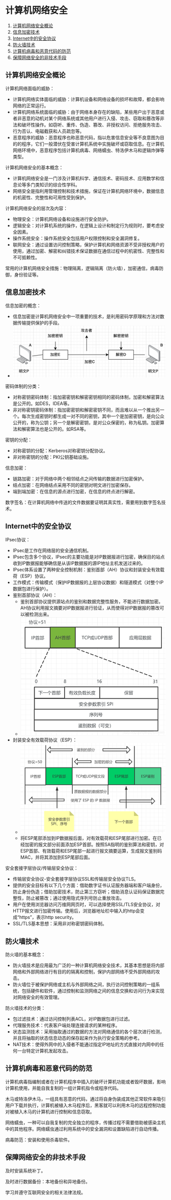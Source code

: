 # 计算机网络安全

1.  [计算机网络安全概论](#计算机网络安全概论)
2.  [信息加密技术](#信息加密技术)
3.  [Internet中的安全协议](#internet中的安全协议)
4.  [防火墙技术](#防火墙技术)
5.  [计算机病毒和恶意代码的防范](#计算机病毒和恶意代码的防范)
6.  [保障网络安全的非技术手段](#保障网络安全的非技术手段)

## 计算机网络安全概论

计算机网络面临的威胁：

*   计算机网络实体面临的威胁：计算机设备和网络设备的损坏和故障，都会影响网络的正常运行。
*   计算机网络系统面临的威胁：由于网络本身存在的缺陷，某些用户出于恶意或者非恶意的动机对某个网络系统或其他用户进行入侵、攻击、窃取和篡改等非法和破坏性操作。如窃听、重传、伪造、篡改、非授权访问、拒绝服务攻击、行为否认、电磁截获和人员疏忽等。
*   恶意程序的威胁：恶意程序也称恶意代码，指以危害信息安全等不良意图为目的的程序，它们一般潜伏在受害计算机系统中实施破坏或窃取信息。在计算机网络环境中，恶意程序包括计算机病毒、网络蠕虫、特洛伊木马和逻辑炸弹等类型。

计算机网络安全的基本概念：

*   计算机网络安全是一门涉及计算机科学、通信技术、密码技术、应用数学和信息论等多门类知识的综合性学科。
*   网络安全是指利用管理控制和技术措施，保证在计算机网络环境中，数据信息的机密性、完整性和可用性受到保护。

计算机网络安全的层次及内容：

*   物理安全：计算机网络设备和设施进行安全防护。
*   逻辑安全：对计算机系统的操作，在逻辑上设计和制定行为规则时，要考虑安全因素。
*   操作系统安全：操作系统安全包括用户权限控制和安全漏洞修复。
*   联网安全：通过设置访问控制策略，保护计算机和网络资源不受非授权用户的使用，通过加密、解密和纠错技术保证数据在通信过程中的机密性、完整性和不可抵赖性。

常用的计算机网络安全措施：物理隔离，逻辑隔离（防火墙），加密通信，病毒防御，身份验证等。

## 信息加密技术

信息加密的概念：

*   信息加密是计算机网络安全中一项重要的技术，是利用密码学原理和方法对数据传输提供保护的手段。
*   ![信息加密模型](resources/model_of_information_encryption.png)

密码体制的分类：

*   对称密钥密码体制：指加密密钥和解密密钥相同的密码体制，加密和解密算法是公开的。如DES，IDEA等。
*   非对称密钥密码体制：指加密密钥和解密密钥不同，而且难以从一个推出另一个。每次生成密钥时都生成一对不同的密钥，其中一个是加密密钥，是向公众公开的，称为公钥；另一个是解密密钥，是对公众保密的，称为私钥。加密算法和解密算法也是公开的。如RSA等。

密钥的分配：

*   对称密钥的分配：Kerberos对称密钥分配协议。
*   非对称密钥的分配：PKI公钥基础设施。

信息加密：

*   链路加密：对于网络中两个相邻结点之间传输的数据进行加密保护。
*   结点加密：在网络结点采用不同的密钥对明文进行加密保存。
*   端到端加密：在信息的源点进行加密，在信息的终点进行解密。

数字签名：在计算机网络中传送的文件数据要证明其真实性，需要用到数字签名技术。

## Internet中的安全协议

IPsec协议：

*   IPsec是工作在网络层的安全通信机制。
*   IPsec包含多个协议，IPsec的主要功能是对IP数据报进行加密，确保目的站点收到IP数据报能够确信是从该IP数据报的源IP地址主机发送过来的。
*   IPsec体系设置了两种安全控制机制：鉴别首部（AH）协议和封装安全有效载荷（ESP）协议。
*   工作模式：传输模式（保护IP数据报的上层协议数据）和隧道模式（对整个IP数据包进行保护）。
*   鉴别首部协议（AH）：
    *   鉴别首部协议提供源站点的鉴别和数据完整性服务，不能进行数据加密。AH协议利用报文摘要对IP数据报进行验证，从而使得对IP数据报的篡改可以被检测出来。
    *   ![鉴别首部协议格式](resources/ah_structure.png)
*   封装安全有效载荷协议（ESP）：
    *   ![封装安全有效载荷协议格式](resources/esp_structure.png)
    *   将ESP尾部添加到IP数据报后面，对有效载荷和ESP尾部进行加密。在已经加密的报文部分前面添加ESP首部。按照SA指明的鉴别算法和密钥，对ESP首部、有效载荷和ESP尾部一起进行报文摘要运算，生成报文鉴别码MAC，并将其添加到ESP尾部后面。

安全套接字层协议/传输层安全协议：

*   传输层安全协议-安全套接字层协议SSL和传输层安全协议TLS。
*   提供的安全目标有以下几个方面：借助数字证书认证服务器端和客户端身份，防止身份伪造；借助加密技术，防止第三方窃听；借助消息认证码保证数据完整性，防止被篡改；通过使用隐式序列号防止重放攻击。
*   用户在使用浏览器访问万维网网页时，可以选择使用SSL/TLS安全协议，对HTTP报文进行加密传输。使用后，浏览器地址栏中输入的http会变成“https”，表示http security。
*   SSL/TLS基本思想：采用非对称密钥密码体制。

## 防火墙技术

防火墙的基本概念：

*   防火墙技术是应用最为广泛的一种计算机网络安全技术，其基本思想是将内部网络和外部网络进行有目的的隔离和控制，保护内部网络不受外部网络的攻击。
*   防火墙位于被保护网络或主机与外部网络之间，执行访问控制策略的一组系统，包括硬件和软件，通过控制和监测网络之间的信息交换和访问行为来实现对网络安全的有效管理。

防火墙技术的分类：

*   包过滤技术：通过访问控制列表ACL，对IP数据包进行过滤。
*   代理服务技术：代表客户端处理连接请求的某种程序。
*   状态监测技术：采用抽取通过的数据的方法对网络通信的各个层次进行检测，并且将抽取的状态信息动态的保存起来作为执行安全策略的参考。
*   NAT技术：使得外网中的入侵者不能通过指定IP地址的方式直接对内网中的任何一台特定计算机发起攻击。

## 计算机病毒和恶意代码的防范

计算机病毒指编制或者在计算机程序中插入的破坏计算机功能或者毁坏数据，影响计算机使用，并能自我复制的一组计算机指令或程序代码。

木马或特洛伊木马，一组具有恶意的代码，通过将自身伪装成其他正常软件来吸引用户下载并执行，计算机被植入木马程序后，黑客就可以利用木马的远程控制功能对被植入木马的计算机进行控制和信息窃取。

网络蠕虫，一种可以自我复制的完全独立的程序，传播过程不需要借助被感染主机中的其他程序。网络蠕虫通过利用系统中的安全漏洞和设置缺陷进行自动传播。

病毒防范：安装和使用杀毒软件。

## 保障网络安全的非技术手段

及时安装系统补丁。

及时进行数据备份：本地备份和异地备份。

学习并遵守互联网安全的相关法律法规。

